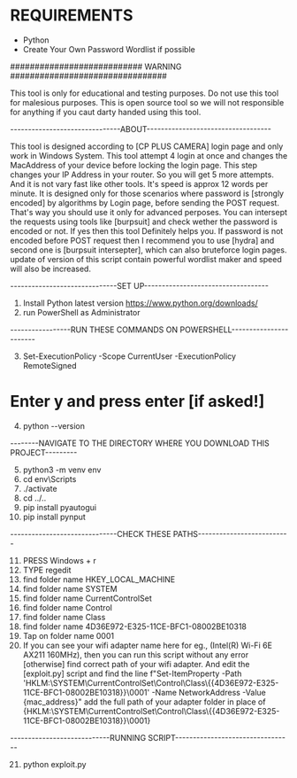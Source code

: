 # REQUIREMENTS

- Python
- Create Your Own Password Wordlist if possible

###########################  WARNING  ################################

This tool is only for educational and testing purposes. Do not use
this tool for malesious purposes. This is open source tool so we will
not responsible for anything if you caut darty handed using this tool.

-------------------------------ABOUT-----------------------------------

This tool is designed according to [CP PLUS CAMERA] login page and only 
work in Windows System. This tool attempt 4 login at once and changes
the MacAddress of your device before locking the login page. This step
changes your IP Address in your router. So you will get 5 more attempts.
And it is not vary fast like other tools. It's speed is approx 12 words 
per minute. It is designed only for those scenarios where password is 
[strongly encoded] by algorithms by Login page, before sending the POST 
request. That's way you should use it only for advanced perposes. You
can intersept the requests using tools like [burpsuit] and check wether 
the password is encoded or not. If yes then this tool Definitely helps 
you. If password is not encoded before POST request then I recommend 
you to use [hydra] and second one is [burpsuit intersepter], which 
can also bruteforce login pages. update of version of this script 
contain powerful wordlist maker and speed will also be increased.

------------------------------SET UP-----------------------------------

1. Install Python latest version https://www.python.org/downloads/
2. run PowerShell as Administrator

-----------------RUN THESE COMMANDS ON POWERSHELL-----------------------

3. Set-ExecutionPolicy -Scope CurrentUser -ExecutionPolicy RemoteSigned
# Enter y and press enter [if asked!]
4. python --version

--------NAVIGATE TO THE DIRECTORY WHERE YOU DOWNLOAD THIS PROJECT--------- 

5. python3 -m venv env
6. cd env\Scripts
7. ./activate
8. cd ../..
9. pip install pyautogui
10. pip install pynput

------------------------------CHECK THESE PATHS--------------------------

11. PRESS Windows + r
12. TYPE regedit
13. find folder name HKEY_LOCAL_MACHINE
14. find folder name SYSTEM
15. find folder name CurrentControlSet
16. find folder name Control
17. find folder name Class
18. find folder name 4D36E972-E325-11CE-BFC1-08002BE10318
19. Tap on folder name 0001
20. If you can see your wifi adapter name here for eg., 
(Intel(R) Wi-Fi 6E AX211 160MHz), then you can run this script without 
any error [otherwise] find correct path of your wifi adapter.
And edit the [exploit.py] script and find the line
f"Set-ItemProperty -Path 'HKLM:\\SYSTEM\\CurrentControlSet\\Control\\Class\\{{4D36E972-E325-11CE-BFC1-08002BE10318}}\\0001' -Name NetworkAddress -Value {mac_address}"
add the full path of your adapter folder in place of 
{HKLM:\\SYSTEM\\CurrentControlSet\\Control\\Class\\{{4D36E972-E325-11CE-BFC1-08002BE10318}}\\0001}

----------------------------RUNNING SCRIPT---------------------------------

21. python exploit.py

